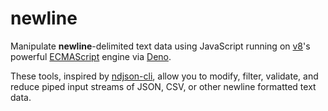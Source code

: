 # newline

Manipulate **newline**-delimited text data using JavaScript running on
[v8](https://v8.dev/features)'s powerful [ECMAScript](https://tc39.es/ecma262/)
engine via [Deno](https://deno.land/).

These tools, inspired by [ndjson-cli](https://github.com/mbostock/ndjson-cli),
allow you to modify, filter, validate, and reduce piped input streams of JSON,
CSV, or other newline formatted text data.
